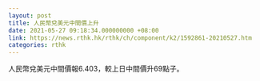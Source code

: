 ```yaml
---
layout: post
title: 人民幣兌美元中間價上升
date: 2021-05-27 09:18:34.000000000 +08:00
link: https://news.rthk.hk/rthk/ch/component/k2/1592861-20210527.htm
categories: rthk
---
```


人民幣兌美元中間價報6.403，較上日中間價升69點子。
